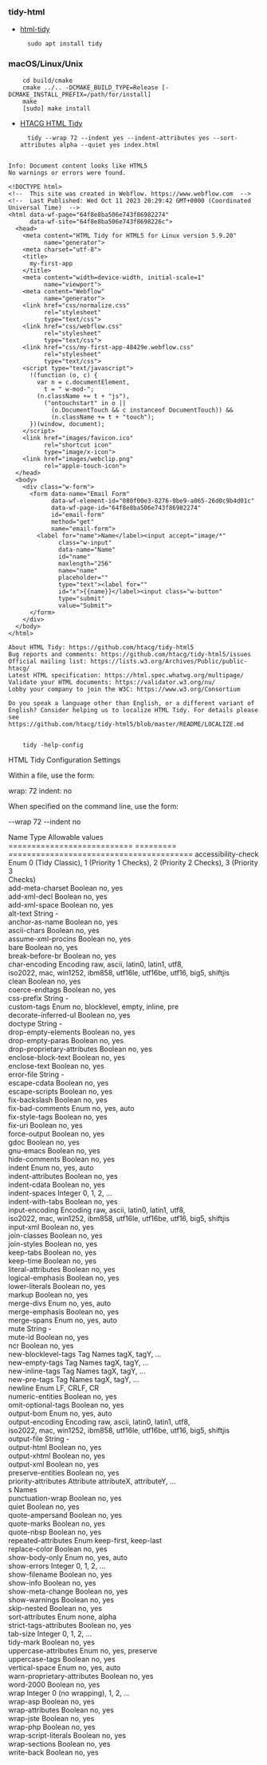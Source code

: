 ### tidy-html

- [html-tidy](https://www.html-tidy.org/)

        sudo apt install tidy

### macOS/Linux/Unix

~~~
    cd build/cmake
    cmake ../.. -DCMAKE_BUILD_TYPE=Release [-DCMAKE_INSTALL_PREFIX=/path/for/install]
    make
    [sudo] make install
~~~

- [HTACG HTML Tidy](https://github.com/htacg/tidy-html5)

        tidy --wrap 72 --indent yes --indent-attributes yes --sort-attributes alpha --quiet yes index.html

```

Info: Document content looks like HTML5
No warnings or errors were found.

<!DOCTYPE html>
<!--  This site was created in Webflow. https://www.webflow.com  -->
<!--  Last Published: Wed Oct 11 2023 20:29:42 GMT+0000 (Coordinated Universal Time)  -->
<html data-wf-page="64f8e8ba506e743f86982274"
      data-wf-site="64f8e8ba506e743f8698226c">
  <head>
    <meta content="HTML Tidy for HTML5 for Linux version 5.9.20"
          name="generator">
    <meta charset="utf-8">
    <title>
      my-first-app
    </title>
    <meta content="width=device-width, initial-scale=1"
          name="viewport">
    <meta content="Webflow"
          name="generator">
    <link href="css/normalize.css"
          rel="stylesheet"
          type="text/css">
    <link href="css/webflow.css"
          rel="stylesheet"
          type="text/css">
    <link href="css/my-first-app-48429e.webflow.css"
          rel="stylesheet"
          type="text/css">
    <script type="text/javascript">
      !(function (o, c) {
        var n = c.documentElement,
          t = " w-mod-";
        (n.className += t + "js"),
          ("ontouchstart" in o ||
            (o.DocumentTouch && c instanceof DocumentTouch)) &&
            (n.className += t + "touch");
      })(window, document);
    </script>
    <link href="images/favicon.ico"
          rel="shortcut icon"
          type="image/x-icon">
    <link href="images/webclip.png"
          rel="apple-touch-icon">
  </head>
  <body>
    <div class="w-form">
      <form data-name="Email Form"
            data-wf-element-id="080f00e3-8276-9be9-a065-26d0c9b4d01c"
            data-wf-page-id="64f8e8ba506e743f86982274"
            id="email-form"
            method="get"
            name="email-form">
        <label for="name">Name</label><input accept="image/*"
              class="w-input"
              data-name="Name"
              id="name"
              maxlength="256"
              name="name"
              placeholder=""
              type="text"><label for=""
              id="x">{{name}}</label><input class="w-button"
              type="submit"
              value="Submit">
      </form>
    </div>
  </body>
</html>

About HTML Tidy: https://github.com/htacg/tidy-html5
Bug reports and comments: https://github.com/htacg/tidy-html5/issues
Official mailing list: https://lists.w3.org/Archives/Public/public-htacg/
Latest HTML specification: https://html.spec.whatwg.org/multipage/
Validate your HTML documents: https://validator.w3.org/nu/
Lobby your company to join the W3C: https://www.w3.org/Consortium

Do you speak a language other than English, or a different variant of 
English? Consider helping us to localize HTML Tidy. For details please see 
https://github.com/htacg/tidy-html5/blob/master/README/LOCALIZE.md


```

        tidy -help-config


HTML Tidy Configuration Settings

Within a file, use the form:

wrap: 72
indent: no

When specified on the command line, use the form:

--wrap 72 --indent no

Name                        Type       Allowable values                        
=========================== =========  ========================================
accessibility-check         Enum       0 (Tidy Classic), 1 (Priority 1 Checks),
                                       2 (Priority 2 Checks), 3 (Priority 3    
                                       Checks)                                 
add-meta-charset            Boolean    no, yes                                 
add-xml-decl                Boolean    no, yes                                 
add-xml-space               Boolean    no, yes                                 
alt-text                    String     -                                       
anchor-as-name              Boolean    no, yes                                 
ascii-chars                 Boolean    no, yes                                 
assume-xml-procins          Boolean    no, yes                                 
bare                        Boolean    no, yes                                 
break-before-br             Boolean    no, yes                                 
char-encoding               Encoding   raw, ascii, latin0, latin1, utf8,       
                                       iso2022, mac, win1252, ibm858, utf16le, 
                                       utf16be, utf16, big5, shiftjis          
clean                       Boolean    no, yes                                 
coerce-endtags              Boolean    no, yes                                 
css-prefix                  String     -                                       
custom-tags                 Enum       no, blocklevel, empty, inline, pre      
decorate-inferred-ul        Boolean    no, yes                                 
doctype                     String     -                                       
drop-empty-elements         Boolean    no, yes                                 
drop-empty-paras            Boolean    no, yes                                 
drop-proprietary-attributes Boolean    no, yes                                 
enclose-block-text          Boolean    no, yes                                 
enclose-text                Boolean    no, yes                                 
error-file                  String     -                                       
escape-cdata                Boolean    no, yes                                 
escape-scripts              Boolean    no, yes                                 
fix-backslash               Boolean    no, yes                                 
fix-bad-comments            Enum       no, yes, auto                           
fix-style-tags              Boolean    no, yes                                 
fix-uri                     Boolean    no, yes                                 
force-output                Boolean    no, yes                                 
gdoc                        Boolean    no, yes                                 
gnu-emacs                   Boolean    no, yes                                 
hide-comments               Boolean    no, yes                                 
indent                      Enum       no, yes, auto                           
indent-attributes           Boolean    no, yes                                 
indent-cdata                Boolean    no, yes                                 
indent-spaces               Integer    0, 1, 2, ...                            
indent-with-tabs            Boolean    no, yes                                 
input-encoding              Encoding   raw, ascii, latin0, latin1, utf8,       
                                       iso2022, mac, win1252, ibm858, utf16le, 
                                       utf16be, utf16, big5, shiftjis          
input-xml                   Boolean    no, yes                                 
join-classes                Boolean    no, yes                                 
join-styles                 Boolean    no, yes                                 
keep-tabs                   Boolean    no, yes                                 
keep-time                   Boolean    no, yes                                 
literal-attributes          Boolean    no, yes                                 
logical-emphasis            Boolean    no, yes                                 
lower-literals              Boolean    no, yes                                 
markup                      Boolean    no, yes                                 
merge-divs                  Enum       no, yes, auto                           
merge-emphasis              Boolean    no, yes                                 
merge-spans                 Enum       no, yes, auto                           
mute                        String     -                                       
mute-id                     Boolean    no, yes                                 
ncr                         Boolean    no, yes                                 
new-blocklevel-tags         Tag Names  tagX, tagY, ...                         
new-empty-tags              Tag Names  tagX, tagY, ...                         
new-inline-tags             Tag Names  tagX, tagY, ...                         
new-pre-tags                Tag Names  tagX, tagY, ...                         
newline                     Enum       LF, CRLF, CR                            
numeric-entities            Boolean    no, yes                                 
omit-optional-tags          Boolean    no, yes                                 
output-bom                  Enum       no, yes, auto                           
output-encoding             Encoding   raw, ascii, latin0, latin1, utf8,       
                                       iso2022, mac, win1252, ibm858, utf16le, 
                                       utf16be, utf16, big5, shiftjis          
output-file                 String     -                                       
output-html                 Boolean    no, yes                                 
output-xhtml                Boolean    no, yes                                 
output-xml                  Boolean    no, yes                                 
preserve-entities           Boolean    no, yes                                 
priority-attributes         Attribute  attributeX, attributeY, ...             
                            s Names                                            
punctuation-wrap            Boolean    no, yes                                 
quiet                       Boolean    no, yes                                 
quote-ampersand             Boolean    no, yes                                 
quote-marks                 Boolean    no, yes                                 
quote-nbsp                  Boolean    no, yes                                 
repeated-attributes         Enum       keep-first, keep-last                   
replace-color               Boolean    no, yes                                 
show-body-only              Enum       no, yes, auto                           
show-errors                 Integer    0, 1, 2, ...                            
show-filename               Boolean    no, yes                                 
show-info                   Boolean    no, yes                                 
show-meta-change            Boolean    no, yes                                 
show-warnings               Boolean    no, yes                                 
skip-nested                 Boolean    no, yes                                 
sort-attributes             Enum       none, alpha                             
strict-tags-attributes      Boolean    no, yes                                 
tab-size                    Integer    0, 1, 2, ...                            
tidy-mark                   Boolean    no, yes                                 
uppercase-attributes        Enum       no, yes, preserve                       
uppercase-tags              Boolean    no, yes                                 
vertical-space              Enum       no, yes, auto                           
warn-proprietary-attributes Boolean    no, yes                                 
word-2000                   Boolean    no, yes                                 
wrap                        Integer    0 (no wrapping), 1, 2, ...              
wrap-asp                    Boolean    no, yes                                 
wrap-attributes             Boolean    no, yes                                 
wrap-jste                   Boolean    no, yes                                 
wrap-php                    Boolean    no, yes                                 
wrap-script-literals        Boolean    no, yes                                 
wrap-sections               Boolean    no, yes                                 
write-back                  Boolean    no, yes                      